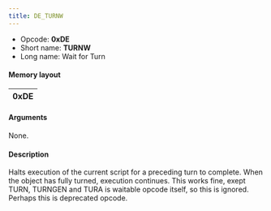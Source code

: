```yaml
---
title: DE_TURNW
---
```


-   Opcode: **0xDE**
-   Short name: **TURNW**
-   Long name: Wait for Turn

#### Memory layout

| 0xDE |
|------|

#### Arguments

None.

#### Description

Halts execution of the current script for a preceding turn to complete. When the object has fully turned, execution continues. This works fine, exept TURN, TURNGEN and TURA is waitable opcode itself, so this is ignored. Perhaps this is deprecated opcode.
